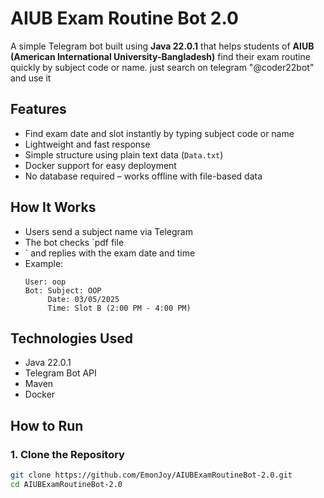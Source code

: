 # AIUB Exam Routine Bot 2.0

A simple Telegram bot built using **Java 22.0.1** that helps students of **AIUB (American International University-Bangladesh)** find their exam routine quickly by subject code or name. just search on telegram "@coder22bot" and use it 

## Features

- Find exam date and slot instantly by typing subject code or name
- Lightweight and fast response
- Simple structure using plain text data (`Data.txt`)
- Docker support for easy deployment
- No database required – works offline with file-based data

## How It Works

- Users send a subject name  via Telegram
- The bot checks `pdf file
- ` and replies with the exam date and time
- Example:
    ```
    User: oop
    Bot: Subject: OOP
         Date: 03/05/2025
         Time: Slot B (2:00 PM - 4:00 PM)
    ```

## Technologies Used

- Java 22.0.1
- Telegram Bot API
- Maven
- Docker

## How to Run

### 1. Clone the Repository

```bash
git clone https://github.com/EmonJoy/AIUBExamRoutineBot-2.0.git
cd AIUBExamRoutineBot-2.0
